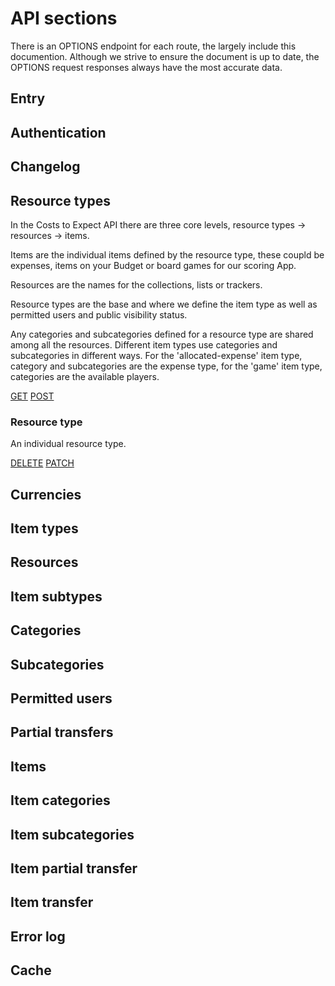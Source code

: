 # API sections

There is an OPTIONS endpoint for each route, the largely include this documention. Although we strive to ensure the document is 
up to date, the OPTIONS request responses always have the most accurate data.

## Entry

## Authentication

## Changelog

## Resource types

In the Costs to Expect API there are three core levels, resource types -> resources -> items.

Items are the individual items defined by the resource type, these coupld be expenses, items on your Budget or board games for our scoring App.

Resources are the names for the collections, lists or trackers.

Resource types are the base and where we define the item type as well as permitted users and public visibility status.

Any categories and subcategories defined for a resource type are shared among all the resources. Different item types use categories and subcategories in different ways. For the 'allocated-expense' item type, category and subcategories are the expense type, for the 'game' item type, categories are the available players.

[GET](/resource-types/GET.md)
[POST](/resource-types/POST.md)

### Resource type

An individual resource type.

[DELETE](/resource-type/DELETE.md)
[PATCH](/resource-type/PATCH.md)

## Currencies

## Item types

## Resources

## Item subtypes

## Categories

## Subcategories

## Permitted users

## Partial transfers

## Items

## Item categories

## Item subcategories

## Item partial transfer

## Item transfer

## Error log

## Cache
